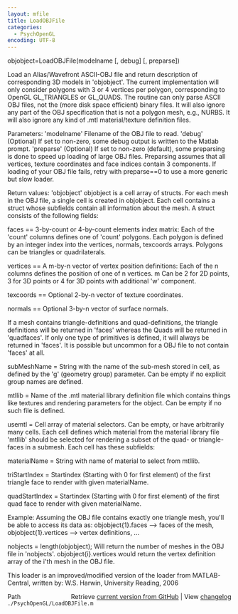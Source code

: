 ```yaml
---
layout: mfile
title: LoadOBJFile
categories:
  - PsychOpenGL
encoding: UTF-8
---
```


objobject=LoadOBJFile(modelname [, debug] [, preparse])

Load an Alias/Wavefront ASCII-OBJ file and return description of corresponding 3D
models in 'objobject'. The current implementation will only consider polygons
with 3 or 4 vertices per polygon, corresponding to OpenGL GL\_TRIANGLES or GL\_QUADS.
The routine can only parse ASCII OBJ files, not the (more disk space efficient)
binary files. It will also ignore any part of the OBJ specification that is not a
polygon mesh, e.g., NURBS. It will also ignore any kind of .mtl material/texture
definition files.

Parameters:
'modelname' Filename of the OBJ file to read.
'debug' (Optional) If set to non-zero, some debug output is written to the Matlab prompt.
'preparse' (Optional) If set to non-zero (default), some preparsing is
done to speed up loading of large OBJ files. Preparsing assumes that all
vertices, texture coordinates and face indices contain 3 components. If
loading of your OBJ file fails, retry with preparse==0 to use a more
generic but slow loader.

Return values:
'objobject' objobject is a cell array of structs. For each mesh in the
OBJ file, a single cell is created in objobject. Each cell contains a
struct whose subfields contain all information about the mesh. A struct
consists of the following fields:

faces == 3-by-count or 4-by-count elements index matrix: Each of the 'count' columns
defines one of 'count' polygons. Each polygon is defined by an integer index into
the vertices, normals, texcoords arrays. Polygons can be triangles or quadrilaterals.

vertices == A m-by-n vector of vertex position definitions: Each of the n columns
defines the position of one of n vertices. m Can be 2 for 2D points, 3 for 3D points
or 4 for 3D points with additional 'w' component.

texcoords == Optional 2-by-n vector of texture coordinates.

normals == Optional 3-by-n vector of surface normals.

If a mesh contains triangle-definitions and quad-definitions, the triangle
definitions will be returned in 'faces' whereas the Quads will be returned in
'quadfaces'. If only one type of primitives is defined, it will always be returned
in 'faces'. It is possible but uncommon for a OBJ file to not contain 'faces' at all.

subMeshName = String with the name of the sub-mesh stored in cell, as
defined by the 'g' (geometry group) parameter. Can be empty if no
explicit group names are defined.

mtllib = Name of the .mtl material library definition file which contains
things like textures and rendering parameters for the object. Can be
empty if no such file is defined.

usemtl = Cell array of material selectors. Can be empty, or have
arbitrarily many cells. Each cell defines which material from the
material library file 'mtllib' should be selected for rendering a subset
of the quad- or triangle-faces in a submesh. Each cell has these
subfields:

   materialName   = String with name of material to select from mtllib.

   triStartIndex  = Startindex (Starting with 0 for first element) of the
                    first triangle face to render with given materialName.

   quadStartIndex = Startindex (Starting with 0 for first element) of the
                    first quad face to render with given materialName.


Example: Assuming the OBJ file contains exactly one triangle mesh, you'll
be able to access its data as: objobject{1}.faces --\> faces of the mesh,
objobject{1}.vertices --\> vertex definitions, ...

nobjects = length(objobject); Will return the number of meshes in the OBJ
file in 'nobjects'. objobject{i}.vertices would return the vertex
definition array of the i'th mesh in the OBJ file.


This loader is an improved/modified version of the loader from MATLAB-Central, written by:
W.S. Harwin, University Reading, 2006


<div class="code_header" style="text-align:right;">
  <span style="float:left;">Path&nbsp;&nbsp;</span> <span class="counter">Retrieve <a href=
  "https://raw.github.com/Psychtoolbox-3/Psychtoolbox-3/beta/./PsychOpenGL/LoadOBJFile.m">current version from GitHub</a> | View <a href=
  "https://github.com/Psychtoolbox-3/Psychtoolbox-3/commits/beta/./PsychOpenGL/LoadOBJFile.m">changelog</a></span>
</div>
<div class="code">
  <code>./PsychOpenGL/LoadOBJFile.m</code>
</div>
